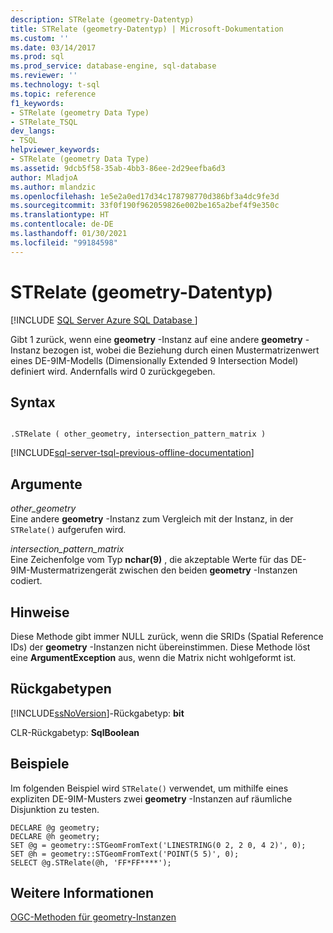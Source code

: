 ```yaml
---
description: STRelate (geometry-Datentyp)
title: STRelate (geometry-Datentyp) | Microsoft-Dokumentation
ms.custom: ''
ms.date: 03/14/2017
ms.prod: sql
ms.prod_service: database-engine, sql-database
ms.reviewer: ''
ms.technology: t-sql
ms.topic: reference
f1_keywords:
- STRelate (geometry Data Type)
- STRelate_TSQL
dev_langs:
- TSQL
helpviewer_keywords:
- STRelate (geometry Data Type)
ms.assetid: 9dcb5f58-35ab-4bb3-86ee-2d29eefba6d3
author: MladjoA
ms.author: mlandzic
ms.openlocfilehash: 1e5e2a0ed17d34c178798770d386bf3a4dc9fe3d
ms.sourcegitcommit: 33f0f190f962059826e002be165a2bef4f9e350c
ms.translationtype: HT
ms.contentlocale: de-DE
ms.lasthandoff: 01/30/2021
ms.locfileid: "99184598"
---
```

# <a name="strelate-geometry-data-type"></a>STRelate (geometry-Datentyp)
[!INCLUDE [SQL Server Azure SQL Database ](../../includes/applies-to-version/sql-asdb.md)]

  Gibt 1 zurück, wenn eine **geometry** -Instanz auf eine andere **geometry** -Instanz bezogen ist, wobei die Beziehung durch einen Mustermatrizenwert eines DE-9IM-Modells (Dimensionally Extended 9 Intersection Model) definiert wird. Andernfalls wird 0 zurückgegeben.  
  
## <a name="syntax"></a>Syntax  
  
```  
  
.STRelate ( other_geometry, intersection_pattern_matrix )  
```  
  
[!INCLUDE[sql-server-tsql-previous-offline-documentation](../../includes/sql-server-tsql-previous-offline-documentation.md)]

## <a name="arguments"></a>Argumente
 *other_geometry*  
 Eine andere **geometry** -Instanz zum Vergleich mit der Instanz, in der `STRelate()` aufgerufen wird.  
  
 *intersection_pattern_matrix*  
 Eine Zeichenfolge vom Typ **nchar(9)** , die akzeptable Werte für das DE-9IM-Mustermatrizengerät zwischen den beiden **geometry** -Instanzen codiert.  
  
## <a name="remarks"></a>Hinweise  
 Diese Methode gibt immer NULL zurück, wenn die SRIDs (Spatial Reference IDs) der **geometry** -Instanzen nicht übereinstimmen. Diese Methode löst eine **ArgumentException** aus, wenn die Matrix nicht wohlgeformt ist.  
  
## <a name="return-types"></a>Rückgabetypen  
 [!INCLUDE[ssNoVersion](../../includes/ssnoversion-md.md)]-Rückgabetyp: **bit**  
  
 CLR-Rückgabetyp: **SqlBoolean**  
  
## <a name="examples"></a>Beispiele  
 Im folgenden Beispiel wird `STRelate()` verwendet, um mithilfe eines expliziten DE-9IM-Musters zwei **geometry** -Instanzen auf räumliche Disjunktion zu testen.  
  
```  
DECLARE @g geometry;  
DECLARE @h geometry;  
SET @g = geometry::STGeomFromText('LINESTRING(0 2, 2 0, 4 2)', 0);  
SET @h = geometry::STGeomFromText('POINT(5 5)', 0);  
SELECT @g.STRelate(@h, 'FF*FF****');  
```  
  
## <a name="see-also"></a>Weitere Informationen  
 [OGC-Methoden für geometry-Instanzen](../../t-sql/spatial-geometry/ogc-methods-on-geometry-instances.md)  
  
  
